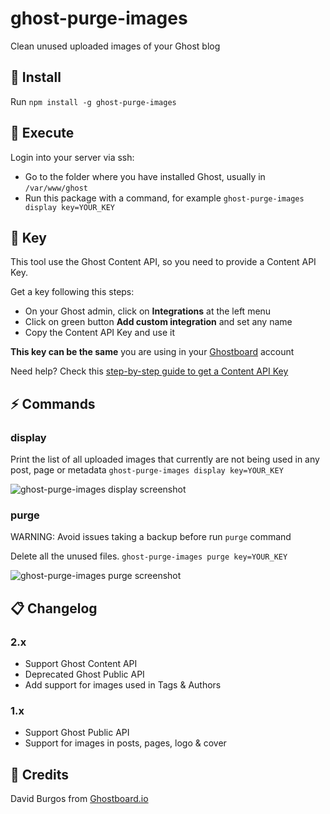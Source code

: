 # ghost-purge-images
Clean unused uploaded images of your Ghost blog

## 🎁 Install
Run `npm install -g ghost-purge-images`

## 🚀 Execute
Login into your server via ssh:
- Go to the folder where you have installed Ghost, usually in `/var/www/ghost`
- Run this package with a command, for example `ghost-purge-images display key=YOUR_KEY`

## 🔑 Key
This tool use the Ghost Content API, so you need to provide a Content API Key.

Get a key following this steps:
- On your Ghost admin, click on **Integrations** at the left menu
- Click on green button **Add custom integration** and set any name
- Copy the Content API Key and use it

**This key can be the same** you are using in your [Ghostboard](https://ghostboard.io) account

Need help? Check this [step-by-step guide to get a Content API Key](https://ghostboard.io/blog/how-to-integrate-ghostboard-with-ghost-content-api/)

## ⚡️ Commands
### display
Print the list of all uploaded images that currently are not being used in any post, page or metadata
`ghost-purge-images display key=YOUR_KEY`

![ghost-purge-images display screenshot](https://user-images.githubusercontent.com/1589874/51084812-80e6f700-1730-11e9-96c4-4e106e4c7c63.png)

### purge
WARNING: Avoid issues taking a backup before run `purge` command

Delete all the unused files.
`ghost-purge-images purge key=YOUR_KEY`

![ghost-purge-images purge screenshot](https://user-images.githubusercontent.com/1589874/51084808-73ca0800-1730-11e9-8c2a-a3b43551fbaa.png)

## 📋 Changelog
### 2.x
- Support Ghost Content API
- Deprecated Ghost Public API
- Add support for images used in Tags & Authors
### 1.x
- Support Ghost Public API
- Support for images in posts, pages, logo & cover

## 👋 Credits
David Burgos from [Ghostboard.io](https://ghostboard.io)
